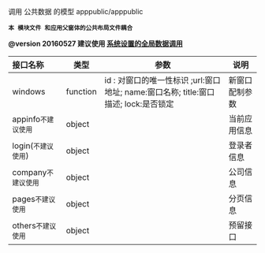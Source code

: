 调用 公共数据 的模型
apppublic/apppublic

**`本 模块文件 和应用父窗体的公共布局文件耦合`**

**@version 20160527 建议使用 [系统设置的全局数据调用](pcd_system_to_globaldata)** 

| 接口名称  | 类型 | 参数  |说明     |
| :--------  |  ------- | ------| -------- |
|windows | function | id : 对窗口的唯一性标识 ;url:窗口地址; name:窗口名称; title:窗口描述; lock:是否锁定 | 新窗口配制参数|
|appinfo`不建议使用` | object || 当前应用信息 |
|login(`不建议使用`)| object || 登录者信息 |
|company`不建议使用`| object || 公司信息 |
|pages`不建议使用`|object|| 分页信息 |
|others`不建议使用`|object||预留接口|

